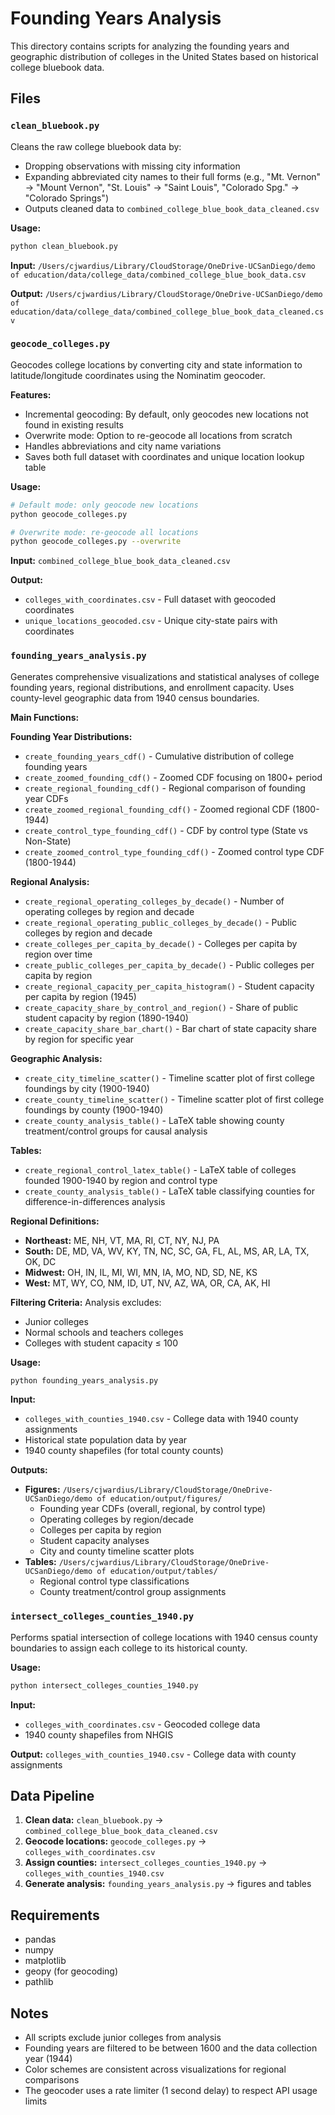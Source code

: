 # Founding Years Analysis

This directory contains scripts for analyzing the founding years and geographic distribution of colleges in the United States based on historical college bluebook data.

## Files

### `clean_bluebook.py`
Cleans the raw college bluebook data by:
- Dropping observations with missing city information
- Expanding abbreviated city names to their full forms (e.g., "Mt. Vernon" → "Mount Vernon", "St. Louis" → "Saint Louis", "Colorado Spg." → "Colorado Springs")
- Outputs cleaned data to `combined_college_blue_book_data_cleaned.csv`

**Usage:**
```bash
python clean_bluebook.py
```

**Input:** `/Users/cjwardius/Library/CloudStorage/OneDrive-UCSanDiego/demo of education/data/college_data/combined_college_blue_book_data.csv`

**Output:** `/Users/cjwardius/Library/CloudStorage/OneDrive-UCSanDiego/demo of education/data/college_data/combined_college_blue_book_data_cleaned.csv`

### `geocode_colleges.py`
Geocodes college locations by converting city and state information to latitude/longitude coordinates using the Nominatim geocoder.

**Features:**
- Incremental geocoding: By default, only geocodes new locations not found in existing results
- Overwrite mode: Option to re-geocode all locations from scratch
- Handles abbreviations and city name variations
- Saves both full dataset with coordinates and unique location lookup table

**Usage:**
```bash
# Default mode: only geocode new locations
python geocode_colleges.py

# Overwrite mode: re-geocode all locations
python geocode_colleges.py --overwrite
```

**Input:** `combined_college_blue_book_data_cleaned.csv`

**Output:**
- `colleges_with_coordinates.csv` - Full dataset with geocoded coordinates
- `unique_locations_geocoded.csv` - Unique city-state pairs with coordinates

### `founding_years_analysis.py`
Generates comprehensive visualizations and statistical analyses of college founding years, regional distributions, and enrollment capacity. Uses county-level geographic data from 1940 census boundaries.

**Main Functions:**

**Founding Year Distributions:**
- `create_founding_years_cdf()` - Cumulative distribution of college founding years
- `create_zoomed_founding_cdf()` - Zoomed CDF focusing on 1800+ period
- `create_regional_founding_cdf()` - Regional comparison of founding year CDFs
- `create_zoomed_regional_founding_cdf()` - Zoomed regional CDF (1800-1944)
- `create_control_type_founding_cdf()` - CDF by control type (State vs Non-State)
- `create_zoomed_control_type_founding_cdf()` - Zoomed control type CDF (1800-1944)

**Regional Analysis:**
- `create_regional_operating_colleges_by_decade()` - Number of operating colleges by region and decade
- `create_regional_operating_public_colleges_by_decade()` - Public colleges by region and decade
- `create_colleges_per_capita_by_decade()` - Colleges per capita by region over time
- `create_public_colleges_per_capita_by_decade()` - Public colleges per capita by region
- `create_regional_capacity_per_capita_histogram()` - Student capacity per capita by region (1945)
- `create_capacity_share_by_control_and_region()` - Share of public student capacity by region (1890-1940)
- `create_capacity_share_bar_chart()` - Bar chart of state capacity share by region for specific year

**Geographic Analysis:**
- `create_city_timeline_scatter()` - Timeline scatter plot of first college foundings by city (1900-1940)
- `create_county_timeline_scatter()` - Timeline scatter plot of first college foundings by county (1900-1940)
- `create_county_analysis_table()` - LaTeX table showing county treatment/control groups for causal analysis

**Tables:**
- `create_regional_control_latex_table()` - LaTeX table of colleges founded 1900-1940 by region and control type
- `create_county_analysis_table()` - LaTeX table classifying counties for difference-in-differences analysis

**Regional Definitions:**
- **Northeast:** ME, NH, VT, MA, RI, CT, NY, NJ, PA
- **South:** DE, MD, VA, WV, KY, TN, NC, SC, GA, FL, AL, MS, AR, LA, TX, OK, DC
- **Midwest:** OH, IN, IL, MI, WI, MN, IA, MO, ND, SD, NE, KS
- **West:** MT, WY, CO, NM, ID, UT, NV, AZ, WA, OR, CA, AK, HI

**Filtering Criteria:**
Analysis excludes:
- Junior colleges
- Normal schools and teachers colleges
- Colleges with student capacity ≤ 100

**Usage:**
```bash
python founding_years_analysis.py
```

**Input:**
- `colleges_with_counties_1940.csv` - College data with 1940 county assignments
- Historical state population data by year
- 1940 county shapefiles (for total county counts)

**Outputs:**
- **Figures:** `/Users/cjwardius/Library/CloudStorage/OneDrive-UCSanDiego/demo of education/output/figures/`
  - Founding year CDFs (overall, regional, by control type)
  - Operating colleges by region/decade
  - Colleges per capita by region
  - Student capacity analyses
  - City and county timeline scatter plots
- **Tables:** `/Users/cjwardius/Library/CloudStorage/OneDrive-UCSanDiego/demo of education/output/tables/`
  - Regional control type classifications
  - County treatment/control group assignments

### `intersect_colleges_counties_1940.py`
Performs spatial intersection of college locations with 1940 census county boundaries to assign each college to its historical county.

**Usage:**
```bash
python intersect_colleges_counties_1940.py
```

**Input:**
- `colleges_with_coordinates.csv` - Geocoded college data
- 1940 county shapefiles from NHGIS

**Output:** `colleges_with_counties_1940.csv` - College data with county assignments

## Data Pipeline

1. **Clean data:** `clean_bluebook.py` → `combined_college_blue_book_data_cleaned.csv`
2. **Geocode locations:** `geocode_colleges.py` → `colleges_with_coordinates.csv`
3. **Assign counties:** `intersect_colleges_counties_1940.py` → `colleges_with_counties_1940.csv`
4. **Generate analysis:** `founding_years_analysis.py` → figures and tables

## Requirements

- pandas
- numpy
- matplotlib
- geopy (for geocoding)
- pathlib

## Notes

- All scripts exclude junior colleges from analysis
- Founding years are filtered to be between 1600 and the data collection year (1944)
- Color schemes are consistent across visualizations for regional comparisons
- The geocoder uses a rate limiter (1 second delay) to respect API usage limits
